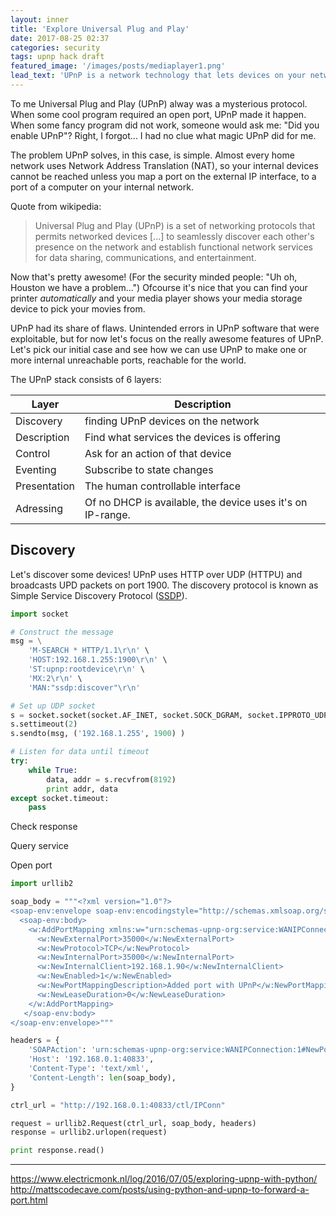 ```yaml
---
layout: inner
title: 'Explore Universal Plug and Play'
date: 2017-08-25 02:37
categories: security
tags: upnp hack draft
featured_image: '/images/posts/mediaplayer1.png'
lead_text: 'UPnP is a network technology that lets devices on your network set up rules on your router or modem automatically to allow the connections they need. UPnP is a really simple way to make sure you can connect to all kinds of services and is often recommended.'
---
```


To me Universal Plug and Play (UPnP) alway was a mysterious protocol. When some cool program required an open port, UPnP made it happen. When some fancy program did not work, someone would ask me: "Did you enable UPnP"? Right, I forgot... I had no clue what magic UPnP did for me.

The problem UPnP solves, in this case, is simple. Almost every home network uses Network Address Translation (NAT), so your internal devices cannot be reached unless you map a port on the external IP interface, to a port of a computer on your internal network.

Quote from wikipedia:
> Universal Plug and Play (UPnP) is a set of networking protocols that permits networked devices [...] to seamlessly discover each other's presence on the network and establish functional network services for data sharing, communications, and entertainment.

Now that's pretty awesome! (For the security minded people: "Uh oh, Houston we have a problem...") Ofcourse it's nice that you can find your printer _automatically_ and your media player shows your media storage device to pick your movies from.

UPnP had its share of flaws. Unintended errors in UPnP software that were exploitable, but for now let's focus on the really awesome features of UPnP. Let's pick our initial case and see how we can use UPnP to make one or more internal unreachable ports, reachable for the world.

The UPnP stack consists of 6 layers:

| Layer        | Description                         
| ------------ | ----------------------------------- 
| Discovery    | finding UPnP devices on the network 
| Description  | Find what services the devices is offering 
| Control      | Ask for an action of that device 
| Eventing     | Subscribe to state changes 
| Presentation | The human controllable interface  
| Adressing    | Of no DHCP is available, the device uses it's on IP-range.

## Discovery
Let's discover some devices! UPnP uses HTTP over UDP (HTTPU) and broadcasts UPD packets on port 1900. The discovery protocol is known as Simple Service Discovery Protocol ([SSDP](https://en.wikipedia.org/wiki/Simple_Service_Discovery_Protocol)).

```python
import socket

# Construct the message
msg = \
    'M-SEARCH * HTTP/1.1\r\n' \
    'HOST:192.168.1.255:1900\r\n' \
    'ST:upnp:rootdevice\r\n' \
    'MX:2\r\n' \
    'MAN:"ssdp:discover"\r\n'

# Set up UDP socket
s = socket.socket(socket.AF_INET, socket.SOCK_DGRAM, socket.IPPROTO_UDP)
s.settimeout(2)
s.sendto(msg, ('192.168.1.255', 1900) )

# Listen for data until timeout
try:
    while True:
        data, addr = s.recvfrom(8192)
        print addr, data
except socket.timeout:
    pass
```

Check response

Query service

Open port

```python
import urllib2

soap_body = """<?xml version="1.0"?>
<soap-env:envelope soap-env:encodingstyle="http://schemas.xmlsoap.org/soap/encoding/" xmlns:soap-env="http://schemas.xmlsoap.org/soap/envelope">
  <soap-env:body>
    <w:AddPortMapping xmlns:w="urn:schemas-upnp-org:service:WANIPConnection:1">
      <w:NewExternalPort>35000</w:NewExternalPort>
      <w:NewProtocol>TCP</w:NewProtocol>
      <w:NewInternalPort>35000</w:NewInternalPort>
      <w:NewInternalClient>192.168.1.90</w:NewInternalClient>
      <w:NewEnabled>1</w:NewEnabled>
      <w:NewPortMappingDescription>Added port with UPnP</w:NewPortMappingDescription>
      <w:NewLeaseDuration>0</w:NewLeaseDuration>
    </w:AddPortMapping>
   </soap-env:body>
</soap-env:envelope>"""

headers = {
    'SOAPAction': 'urn:schemas-upnp-org:service:WANIPConnection:1#NewPortMappingDescription',
    'Host': '192.168.0.1:40833',
    'Content-Type': 'text/xml',
    'Content-Length': len(soap_body),
}

ctrl_url = "http://192.168.0.1:40833/ctl/IPConn"

request = urllib2.Request(ctrl_url, soap_body, headers)
response = urllib2.urlopen(request)

print response.read()
```


---
https://www.electricmonk.nl/log/2016/07/05/exploring-upnp-with-python/
http://mattscodecave.com/posts/using-python-and-upnp-to-forward-a-port.html

